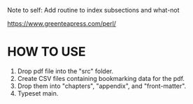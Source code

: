 Note to self: Add routine to index subsections and what-not

https://www.greenteapress.com/perl/


HOW TO USE
===
1. Drop pdf file into the "src" folder.
2. Create CSV files containing bookmarking data for the pdf.
3. Drop them into "chapters", "appendix", and "front-matter".
4. Typeset main.
